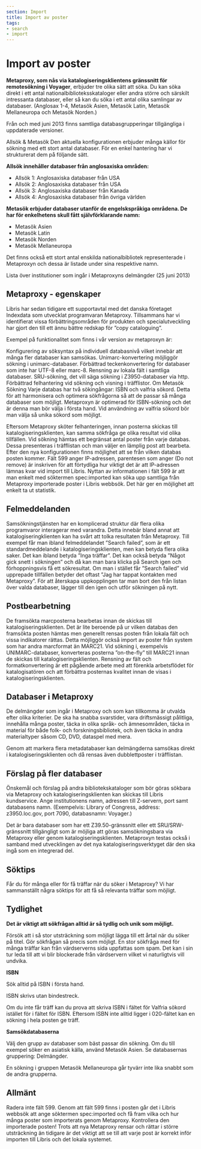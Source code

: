 ```yaml
---
section: Import
title: Import av poster
tags:
- search
- import
---
```


# Import av poster

**Metaproxy, som nås via katalogiseringsklientens gränssnitt för remotesökning i Voyager**, erbjuder tre olika sätt att söka. Du kan söka direkt i ett antal nationalbiblioteksskataloger eller andra större och särskilt intressanta databaser, eller så kan du söka i ett antal olika samlingar av databaser. (Anglosax 1-4, Metasök Asien, Metasök Latin, Metasök Mellaneuropa och Metasök Norden.)

Från och med juni 2013 finns samtliga databasgrupperingar tillgängliga i uppdaterade versioner. 

Allsök & Metasök
Den aktuella konfigurationen erbjuder många källor för sökning med ett stort antal databaser. För en enkel hantering har vi strukturerat dem på följande sätt.

**Allsök innehåller databaser från anglosaxiska områden:**

* Allsök 1: Anglosaxiska databaser från USA
* Allsök 2: Anglosaxiska databaser från USA
* Allsök 3: Anglosaxiska databaser från Kanada
* Allsök 4: Anglosaxiska databaser från övriga världen

**Metasök erbjuder databaser utanför de engelskspråkiga områdena. De har för enkelhetens skull fått självförklarande namn:**

* Metasök Asien
* Metasök Latin
* Metasök Norden
* Metasök Mellaneuropa

Det finns också ett stort antal enskilda nationalbibliotek representerade i Metaproxyn och dessa är listade under sina respektive namn.


Lista över institutioner som ingår i Metaproxyns delmängder
(25 juni 2013)

## Metaproxy - egenskaper
Libris har sedan tidigare ett supportavtal med det danska företaget Indexdata som utvecklat programvaran Metaproxy. Tillsammans har vi identifierat vissa förbättringsområden för produkten och specialutveckling har gjort den till ett ännu bättre redskap för ”copy cataloguing”.

Exempel på funktionalitet som finns i vår version av metaproxyn är:

Konfigurering av söksyntax på individuell databasnivå vilket innebär att många fler databaser kan samsökas.
Unimarc-konvertering möjliggör sökning i unimarc-databaser.
Förbättrad teckenkonvertering för databaser som inte har UTF-8 eller marc-8.
Rensning av lokala fält i samtliga databaser.
SRU-sökning, det vill säga sökning i Z3950-databaser via http.
Förbättrad felhantering vid sökning och visning i träfflistor.
Om Metasök
Sökning
Varje databas har två sökingångar: ISBN och valfria sökord. Detta för att harmonisera och optimera sökfrågorna så att de passar så många databaser som möjligt. Metaproxyn är optimerad för ISBN-sökning och det är denna man bör välja i första hand. Vid användning av valfria sökord bör man välja så unika sökord som möjligt.

Eftersom Metaproxy sköter felhanteringen, innan posterna skickas till katalogiseringsklienten, kan samma sökfråga ge olika resultat vid olika tillfällen. Vid sökning hämtas ett begränsat antal poster från varje databas. Dessa presenteras i träfflistan och man väljer en lämplig post att bearbeta. Efter den nya konfigurationen finns möjlighet att se från vilken databas posten kommer. Fält 599 anger IP-adressen, parentesen som anger (Do not remove) är inskriven för att förtydliga hur viktigt det är att IP-adressen lämnas kvar vid import till Libris. Nyttan av informationen i fält 599 är att man enkelt med söktermen spec:imported kan söka upp samtliga från Metaproxy importerade poster i Libris webbsök. Det här ger en möjlighet att enkelt ta ut statistik. 

## Felmeddelanden
Samsökningstjänsten har en komplicerad struktur där flera olika programvaror interagerar med varandra. Detta innebär bland annat att katalogiseringklienten kan ha svårt att tolka resultaten från Metaproxy. Till exempel får man ibland felmeddelandet ”Search failed”, som är ett standardmeddelande i katalogiseringsklienten, men kan betyda flera olika saker. Det kan ibland betyda ”Inga träffar”. Det kan också betyda ”Något gick snett i sökningen” och då kan man bara klicka på Search igen och förhoppningsvis få ett sökresultat. Om man i stället får ”Search failed” vid upprepade tillfällen betyder det oftast ”Jag har tappat kontakten med Metaproxy”. För att återskapa uppkopplingen tar man bort den från listan över valda databaser, lägger till den igen och utför sökningen på nytt.

## Postbearbetning
De framsökta marcposterna bearbetas innan de skickas till katalogiseringsklienten. Det är lite beroende på ur vilken databas den framsökta posten hämtas men generellt rensas posten från lokala fält och vissa indikatorer rättas. Detta möjliggör också import av poster från system som har andra marcformat än MARC21. Vid sökning i, exempelvis UNIMARC-databaser, konverteras posterna ”on-the-fly” till MARC21 innan de skickas till katalogiseringsklienten. Rensning av fält och formatkonvertering är ett pågående arbete med att förenkla arbetsflödet för katalogisatören och att förbättra posternas kvalitet innan de visas i katalogiseringsklienten.

## Databaser i Metaproxy 
De delmängder som ingår i Metaproxy och som kan tillkomma är utvalda efter olika kriterier. De ska ha snabba svarstider, vara driftsmässigt pålitliga, innehålla många poster, täcka in olika språk- och ämnesområden, täcka in material för både folk- och forskningsbibliotek, och även täcka in andra materialtyper såsom CD, DVD, dataspel med mera.

Genom att markera flera metadatabaser kan delmängderna samsökas direkt i katalogiseringsklienten och då rensas även dubblettposter i träfflistan.

## Förslag på fler databaser
Önskemål och förslag på andra bibliotekskataloger som bör göras sökbara via Metaproxy och katalogiseringsklienten kan skickas till Libris kundservice. Ange institutionens namn, adressen till Z-servern, port samt databasens namn. (Exempelvis: Library of Congress,  address: z3950.loc.gov, port 7090, databasnamn: Voyager.)

Det är bara databaser som har ett Z39.50-gränssnitt eller ett SRU/SRW-gränssnitt tillgängligt som är möjliga att göras samsökningsbara via Metaproxy eller genom katalogiseringsklienten. Metaproxyn testas också i samband med utvecklingen av det nya katalogiseringsverktyget där den ska ingå som en integrerad del.

## Söktips
Får du för många eller för få träffar när du söker i Metaproxy? Vi har sammanställt några söktips för att få så relevanta träffar som möjligt.

## Tydlighet

**Det är viktigt att sökfrågan alltid är så tydlig och unik som möjligt.**

Försök att i så stor utsträckning som möjligt lägga till ett årtal när du söker på titel.
Gör sökfrågan så precis som möjligt. En stor sökfråga med för många träffar kan från värdserverns sida uppfattas som spam. Det kan i sin tur leda till att vi blir blockerade från värdservern vilket vi naturligtvis vill undvika.

**ISBN**

Sök alltid på ISBN i första hand.

ISBN skrivs utan bindestreck.

Om du inte får träff kan du prova att skriva ISBN i fältet för Valfria sökord istället för i fältet för ISBN. Eftersom ISBN inte alltid ligger i 020-fältet kan en sökning i hela posten ge träff.

**Samsökdatabaserna**

Välj den grupp av databaser som bäst passar din sökning. Om du till exempel söker en asiatisk källa, använd Metasök Asien. Se databasernas gruppering: Delmängder.

En sökning i gruppen Metasök Mellaneuropa går tyvärr inte lika snabbt som de andra grupperna.

## Allmänt
Radera inte fält 599. Genom att fält 599 finns i posten går det i Libris webbsök att ange söktermen spec:imported och få fram vilka och hur många poster som importerats genom Metaproxy.
Kontrollera den importerade posten! Trots att nya Metaproxy rensar och rättar i större utsträckning än tidigare är det viktigt att se till att varje post är korrekt inför importen till Libris och det lokala systemet. 
